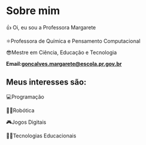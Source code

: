 # Sobre mim
:+1: Oi, eu sou a Professora Margarete

:atom_symbol:Professora de Química e Pensamento Computacional

:sunglasses:Mestre em Ciência, Educação e Tecnologia

**Email:goncalves.margarete@escola.pr.gov.br**

## Meus interesses são:

:computer:Programação

:woman_technologist:Robótica

:video_game:Jogos Digitais

:woman_teacher:Tecnologias Educacionais


